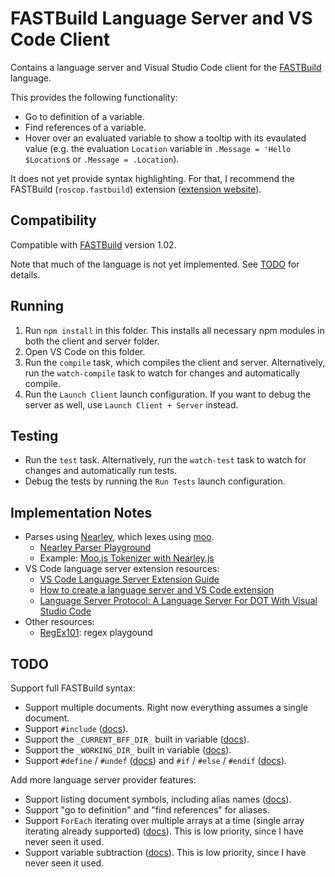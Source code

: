 # FASTBuild Language Server and VS Code Client

Contains a language server and Visual Studio Code client for the [FASTBuild](https://www.fastbuild.org/) language.

This provides the following functionality:
* Go to definition of a variable.
* Find references of a variable.
* Hover over an evaluated variable to show a tooltip with its evaulated value (e.g. the evaluation `Location` variable in `.Message = 'Hello $Location$` or `.Message = .Location`).

It does not yet provide syntax highlighting. For that, I recommend the FASTBuild (`roscop.fastbuild`) extension ([extension website](https://marketplace.visualstudio.com/items?itemName=RoscoP.fastbuild)).

## Compatibility

Compatible with [FASTBuild](https://www.fastbuild.org/) version 1.02.

Note that much of the language is not yet implemented. See [TODO](#todo) for details.

## Running

1. Run `npm install` in this folder. This installs all necessary npm modules in both the client and server folder.
2. Open VS Code on this folder.
3. Run the `compile` task, which compiles the client and server. Alternatively, run the `watch-compile` task to watch for changes and automatically compile.
4. Run the `Launch Client` launch configuration. If you want to debug the server as well, use `Launch Client + Server` instead.

## Testing

* Run the `test` task. Alternatively, run the `watch-test` task to watch for changes and automatically run tests.
* Debug the tests by running the `Run Tests` launch configuration.

## Implementation Notes

* Parses using [Nearley](https://nearley.js.org/), which lexes using [moo](https://github.com/no-context/moo).
    * [Nearley Parser Playground](https://omrelli.ug/nearley-playground/)
	* Example: [Moo.js Tokenizer with Nearley.js](https://www.youtube.com/watch?v=GP91_duEmk8)
* VS Code language server extension resources:
    * [VS Code Language Server Extension Guide](https://code.visualstudio.com/api/language-extensions/language-server-extension-guide)
	* [How to create a language server and VS Code extension](https://github.com/donaldpipowitch/how-to-create-a-language-server-and-vscode-extension)
	* [Language Server Protocol: A Language Server For DOT With Visual Studio Code](https://tomassetti.me/language-server-dot-visual-studio/)
* Other resources:
    * [RegEx101](https://regex101.com/): regex playgound

## TODO

Support full FASTBuild syntax:
* Support multiple documents. Right now everything assumes a single document.
* Support `#include` ([docs](https://www.fastbuild.org/docs/syntaxguide.html#include)).
* Support the `_CURRENT_BFF_DIR_` built in variable ([docs](https://www.fastbuild.org/docs/syntaxguide.html#builtin)).
* Support the `_WORKING_DIR_` built in variable ([docs](https://www.fastbuild.org/docs/syntaxguide.html#builtin)).
* Support `#define` / `#undef` ([docs](https://www.fastbuild.org/docs/syntaxguide.html#define)) and `#if` / `#else` / `#endif` ([docs](https://www.fastbuild.org/docs/syntaxguide.html#if)).

Add more language server provider features:
* Support listing document symbols, including alias names ([docs](https://code.visualstudio.com/api/language-extensions/programmatic-language-features#show-all-symbol-definitions-within-a-document)).
* Support "go to definition" and "find references" for aliases.
* Support `ForEach` iterating over multiple arrays at a time (single array iterating already supported) ([docs](https://www.fastbuild.org/docs/functions/foreach.html)). This is low priority, since I have never seen it used.
* Support variable subtraction ([docs](https://www.fastbuild.org/docs/syntaxguide.html#modification)). This is low priority, since I have never seen it used.
